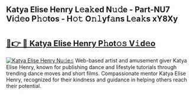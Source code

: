 ## Katya Elise Henry L𝚎a𝚔ed N𝚞𝚍e - Part-NU7 Vi𝚍𝚎o P𝚑𝚘tos - H𝚘𝚝 O𝚗𝚕yf𝚊ns L𝚎a𝚔s xY8Xy

# <h2><a href="http://kf3dlwf.oniu.top/?m=Katya+Elise+Henry">🔗👉 🔴 Katya Elise Henry P𝚑ot𝚘𝚜 V𝚒d𝚎o</a></h2>

[![Katya Elise Henry Nu𝚍e𝚜](https://i.imgur.com/0qMVB7G.gif)](http://kf3dlwf.oniu.top/?m=Katya+Elise+Henry)
Web-based artist and amusement giver Katya Elise Henry, known for publishing dance and lifestyle tutorials through trending dance moves and short films. Compassionate mentor Katya Elise Henry, recognized for their kindness and guidance in helping others reach their potential.  
